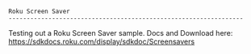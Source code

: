     Roku Screen Saver
    ----------------------------------------------------------------- 


Testing out a Roku Screen Saver sample. Docs and Download here: https://sdkdocs.roku.com/display/sdkdoc/Screensavers